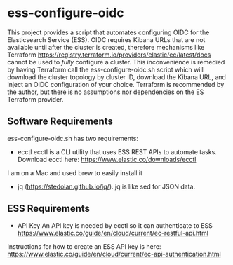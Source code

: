 # ess-configure-oidc
This project provides a script that automates configuring OIDC for the Elasticsearch Service (ESS).  OIDC requires Kibana URLs that are not available until after the cluster is created, therefore mechanisms like Terraform https://registry.terraform.io/providers/elastic/ec/latest/docs cannot be used to *fully* configure a cluster. This inconvenience is remedied by having Terraform call the ess-configure-oidc.sh script which will download the cluster topology by cluster ID, download the Kibana URL, and inject an OIDC configuration of your choice.  Terraform is recommended by the author, but there is no assumptions nor dependencies on the ES Terraform provider.

## Software Requirements
ess-configure-oidc.sh has two requirements:

* ecctl
ecctl is a CLI utility that uses ESS REST APIs to automate tasks.
Download ecctl here: https://www.elastic.co/downloads/ecctl

I am on a Mac and used brew to easily install it

* jq (https://stedolan.github.io/jq/).
jq is like sed for JSON data.

## ESS Requirements
* API Key
An API key is needed by ecctl so it can authenticate to ESS
https://www.elastic.co/guide/en/cloud/current/ec-restful-api.html

Instructions for how to create an ESS API key is here:
https://www.elastic.co/guide/en/cloud/current/ec-api-authentication.html
